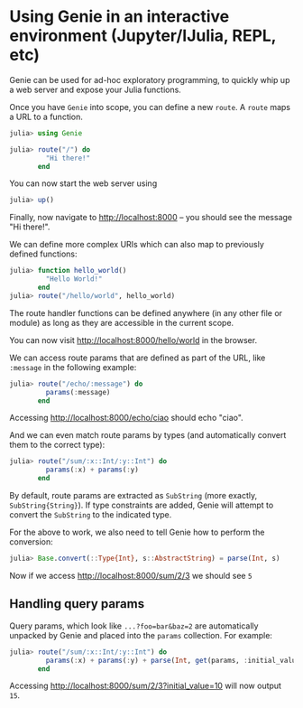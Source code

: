 # Using Genie in an interactive environment (Jupyter/IJulia, REPL, etc)

Genie can be used for ad-hoc exploratory programming, to quickly whip up a web server
and expose your Julia functions.

Once you have `Genie` into scope, you can define a new `route`.
A `route` maps a URL to a function.

```julia
julia> using Genie

julia> route("/") do
         "Hi there!"
       end
```

You can now start the web server using

```julia
julia> up()
```

Finally, now navigate to <http://localhost:8000> – you should see the message "Hi there!".

We can define more complex URIs which can also map to previously defined functions:

```julia
julia> function hello_world()
         "Hello World!"
       end
julia> route("/hello/world", hello_world)
```

The route handler functions can be defined anywhere (in any other file or module) as long as they are accessible in the current scope.

You can now visit <http://localhost:8000/hello/world> in the browser.

We can access route params that are defined as part of the URL, like `:message` in the following example:

```julia
julia> route("/echo/:message") do
         params(:message)
       end
```

Accessing <http://localhost:8000/echo/ciao> should echo "ciao".

And we can even match route params by types (and automatically convert them to the correct type):

```julia
julia> route("/sum/:x::Int/:y::Int") do
         params(:x) + params(:y)
       end
```

By default, route params are extracted as `SubString` (more exactly, `SubString{String}`).
If type constraints are added, Genie will attempt to convert the `SubString` to the indicated type.

For the above to work, we also need to tell Genie how to perform the conversion:

```julia
julia> Base.convert(::Type{Int}, s::AbstractString) = parse(Int, s)
```

Now if we access <http://localhost:8000/sum/2/3> we should see `5`

## Handling query params

Query params, which look like `...?foo=bar&baz=2` are automatically unpacked by Genie and placed into the `params` collection. For example:

```julia
julia> route("/sum/:x::Int/:y::Int") do
         params(:x) + params(:y) + parse(Int, get(params, :initial_value, "0"))
       end
```

Accessing <http://localhost:8000/sum/2/3?initial_value=10> will now output `15`.
